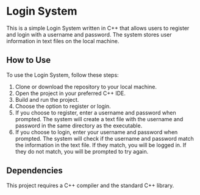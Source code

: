 # Login System
This is a simple Login System written in C++ that allows users to register and login with a username and password. The system stores user information in text files on the local machine.
## How to Use
To use the Login System, follow these steps:
1. Clone or download the repository to your local machine.
2. Open the project in your preferred C++ IDE.
3. Build and run the project.
4. Choose the option to register or login.
5. If you choose to register, enter a username and password when prompted. The system will create a text file with the username and password in the same directory as the executable.
6. If you choose to login, enter your username and password when prompted. The system will check if the username and password match the information in the text file. If they match, you will be logged in. If they do not match, you will be prompted to try again.
## Dependencies
This project requires a C++ compiler and the standard C++ library. 